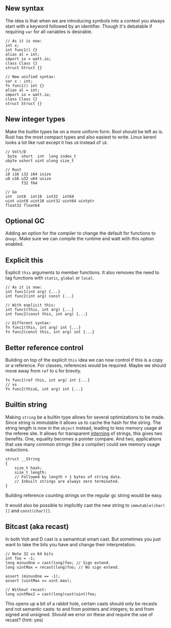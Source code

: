 
New syntax
---

The idea is that when we are introducing symbols into a context you always start with a keyword followed by an identifier. Though it's debatable if requiring `var` for all variables is desirable.

```
// As it is now:
int x;
int func1() {}
alias al = int;
import io = watt.io;
class Class {}
struct Struct {}

// New unified syntax:
var x : int;
fn func1() int {}
alias al = int;
import io = watt.io;
class Class {}
struct Struct {}
```


New integer types
---

Make the builtin types be on a more uniform form. Bool should be left as is. Rust has the most compact types and also easiest to write. Linux kerenl looks a lot like rust except it has `s8` instead of `i8`.

```
// Volt/D
 byte  short  int  long index_t
ubyte ushort uint ulong size_t

// Rust
i8 i16 i32 i64 isize
u8 u16 u32 u64 usize
       f32 f64

// Go
int  int8  int16  int32  int64
uint uint8 uint16 uint32 uint64 uintptr
float32 float64
```

Optional GC
---

Adding an option for the compiler to change the default for functions to `@nogc`. Make sure we can compile the runtime and watt with this option enabled.


Explicit this
---

Explicit `this` arguments to member functions. It also removes the need to tag functions with `static`, `global` or `local`.

```
// As it is now:
int func1(int arg) {...}
int func2(int arg) const {...}

// With explicit this:
int func1(this, int arg) {...}
int func2(const this, int arg) {...}

// Different syntax:
fn func1(this, int arg) int {...}
fn func2(const this, int arg) int {...}
```


Better reference control
---

Building on top of the explicit `this` idea we can now control if this is a copy or a reference. For classes, references would be required.  Maybe we should move away from `ref` to `&` for brevity.

```
fn func1(ref this, int arg) int {...}
// vs
fn func2(this&, int arg) int {...}
```


Builtin string
---

Making `string` be a builtin type allows for several optimizations to be made. Since string is immutable it allows us to cache the hash for the string. The string length is now in the `object` instead, leading to less memory usage at the referee site. It allows for transparent [interning](https://en.wikipedia.org/wiki/String_interning) of strings, this gives two benefits. One, equality becomes a pointer compare. And two, applications that use many common strings (like a compiler) could see memory usage reductions.

```
struct __String
{
	size_t hash;
	size_t length;
	// Followed by length + 1 bytes of string data.
	// Inbuilt strings are always zero terminated.
}
```

Building reference counting strings on the regular gc string would be easy.

It would also be possible to implicitly cast the new string to `immutable(char)[]` and  `const(char)[]`.


Bitcast (aka recast)
---

In both Volt and D cast is a semantical smart cast. But sometimes you just want to take the bits you have and change their interpretation.

```
// Note 32 vs 64 bits
int foo = -1;
long minusOne = cast(long)foo; // Sign extend.
long uintMax = recast(long)foo; // No sign extend.

assert (minusOne == -1);
assert (uintMax == uint.max);

// Without recast:
long uintMax2 = cast(long)cast(uint)foo;
```

This opens up a bit of a rabbit hole, certain casts should only be recasts and not semantic casts: to and from pointers and integers; to and from signed and unsigned. Should we error on these and require the use of recast? (hint: yes)
